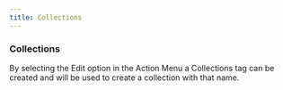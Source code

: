```yaml
---
title: Collections
---
```



### Collections

By selecting the Edit option in the Action Menu a Collections tag can be created and will be used to create a collection with that name.
